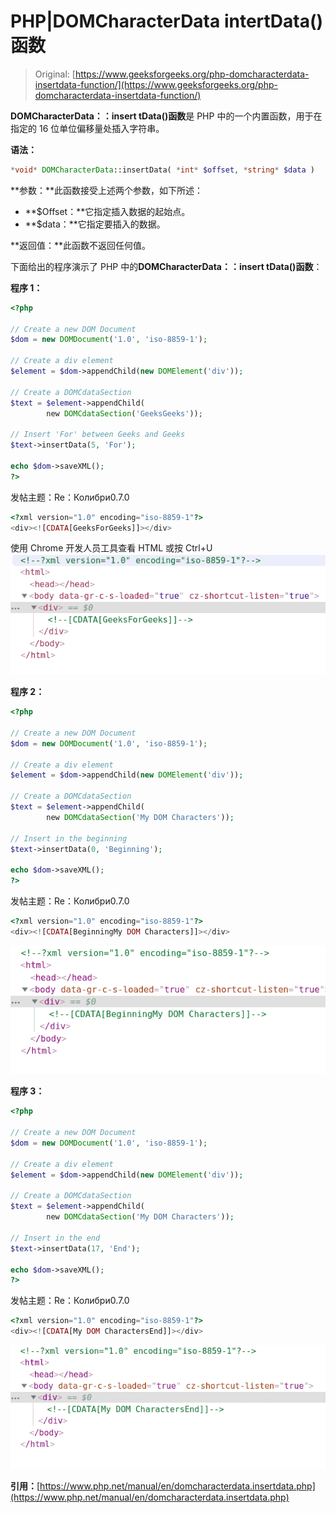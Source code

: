 # PHP|DOMCharacterData intertData()函数

> Original: [https://www.geeksforgeeks.org/php-domcharacterdata-insertdata-function/](https://www.geeksforgeeks.org/php-domcharacterdata-insertdata-function/)

**DOMCharacterData：：insert tData()函数**是 PHP 中的一个内置函数，用于在指定的 16 位单位偏移量处插入字符串。

**语法：**

```php
*void* DOMCharacterData::insertData( *int* $offset, *string* $data )
```

**参数：**此函数接受上述两个参数，如下所述：

*   **$Offset：**它指定插入数据的起始点。
*   **$data：**它指定要插入的数据。

**返回值：**此函数不返回任何值。

下面给出的程序演示了 PHP 中的**DOMCharacterData：：insert tData()函数**：

**程序 1：**

```php
<?php

// Create a new DOM Document
$dom = new DOMDocument('1.0', 'iso-8859-1');

// Create a div element
$element = $dom->appendChild(new DOMElement('div'));

// Create a DOMCdataSection 
$text = $element->appendChild(
        new DOMCdataSection('GeeksGeeks'));

// Insert 'For' between Geeks and Geeks
$text->insertData(5, 'For');

echo $dom->saveXML();
?>
```

发帖主题：Re：Колибри0.7.0

```php
<?xml version="1.0" encoding="iso-8859-1"?>
<div><![CDATA[GeeksForGeeks]]></div>
```

使用 Chrome 开发人员工具查看 HTML 或按 Ctrl+U
![](img/bce81f2eb877963f4a26c87007a2d15b.png)

**程序 2：**

```php
<?php

// Create a new DOM Document
$dom = new DOMDocument('1.0', 'iso-8859-1');

// Create a div element
$element = $dom->appendChild(new DOMElement('div'));

// Create a DOMCdataSection 
$text = $element->appendChild(
        new DOMCdataSection('My DOM Characters'));

// Insert in the beginning
$text->insertData(0, 'Beginning');

echo $dom->saveXML();
?>
```

发帖主题：Re：Колибри0.7.0

```php
<?xml version="1.0" encoding="iso-8859-1"?>
<div><![CDATA[BeginningMy DOM Characters]]></div>
```

![](img/323f87e6305f3f65427252305b8d71bf.png)

**程序 3：**

```php
<?php

// Create a new DOM Document
$dom = new DOMDocument('1.0', 'iso-8859-1');

// Create a div element
$element = $dom->appendChild(new DOMElement('div'));

// Create a DOMCdataSection 
$text = $element->appendChild(
        new DOMCdataSection('My DOM Characters'));

// Insert in the end
$text->insertData(17, 'End');

echo $dom->saveXML();
?>
```

发帖主题：Re：Колибри0.7.0

```php
<?xml version="1.0" encoding="iso-8859-1"?>
<div><![CDATA[My DOM CharactersEnd]]></div>
```

![](img/9e3487c3fef71a9ef2f795d359432e70.png)

**引用：**[https://www.php.net/manual/en/domcharacterdata.insertdata.php](https://www.php.net/manual/en/domcharacterdata.insertdata.php)